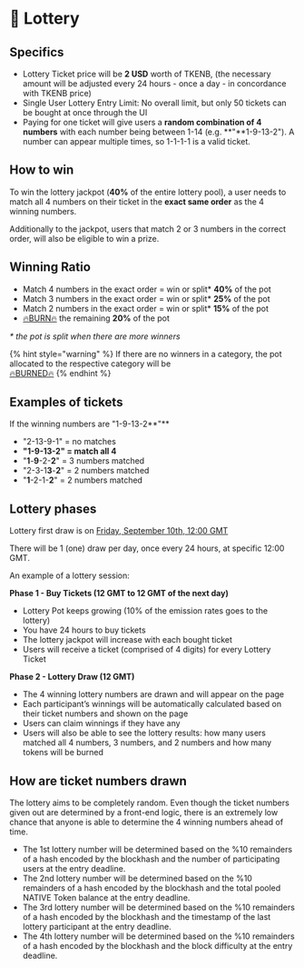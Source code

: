 # 🤑 Lottery

## **Specifics** <a id="specifics"></a>

* Lottery Ticket price will be **2 USD** worth of TKENB, \(the necessary amount will be adjusted every 24 hours - once a day - in concordance with TKENB price\)
* Single User Lottery Entry Limit: No overall limit, but only 50 tickets can be bought at once through the UI
* Paying for one ticket will give users a **random combination of 4 numbers** with each number being between 1-14 \(e.g. **"**1-9-13-2"\). A number can appear multiple times, so 1-1-1-1 is a valid ticket.

## **How to win** <a id="how-to-win"></a>

To win the lottery jackpot \(**40%** of the entire lottery pool\), a user needs to match all 4 numbers on their ticket in the **exact same order** as the 4 winning numbers.

Additionally to the jackpot, users that match 2 or 3 numbers in the correct order, will also be eligible to win a prize.

## **Winning Ratio** <a id="winning-ratio"></a>

* Match 4 numbers in the exact order = win or split\* **40%** of the pot
* Match 3 numbers in the exact order = win or split\* **25%** of the pot
* Match 2 numbers in the exact order = win or split\* **15%** of the pot
* [🔥BURN🔥](https://testnet.bscscan.com/token/0x8a5a76401ada8998603d982d8343752fec75972b?a=0x000000000000000000000000000000000000dEaD) the remaining **20%** of the pot

_\* the pot is split when there are more winners_

{% hint style="warning" %}
If there are no winners in a category, the pot allocated to the respective category will be [  
🔥BURNED🔥](https://testnet.bscscan.com/token/0x8a5a76401ada8998603d982d8343752fec75972b?a=0x000000000000000000000000000000000000dEaD)
{% endhint %}

## Examples of tickets

If the winning numbers are "1-9-13-2**"**

* "2-13-9-1" = no matches
* **"1-9-13-2" = match all 4**
* "**1**-**9**-2-**2**" = 3 numbers matched
* "2-3-1**3**-**2**" = 2 numbers matched
* "**1**-2-1-**2**" = 2 numbers matched

## **Lottery phases** <a id="lottery-phases"></a>

Lottery first draw is on [Friday, September 10th, 12:00 GMT](https://www.timeanddate.com/countdown/generic?iso=2021-09-10T12:00:00Z&font=sanserif&p0=1440&csz=1&msg=Lottery%20first%20draw)

There will be 1 \(one\) draw per day, once every 24 hours, at specific 12:00 GMT.

An example of a lottery session:

**Phase 1 - Buy Tickets \(12 GMT to 12 GMT of the next day\)**

* Lottery Pot keeps growing \(10% of the emission rates goes to the lottery\)
* You have 24 hours to buy tickets
* The lottery jackpot will increase with each bought ticket
* Users will receive a ticket \(comprised of 4 digits\) for every Lottery Ticket

**Phase 2 - Lottery Draw \(12 GMT\)**

* The 4 winning lottery numbers are drawn and will appear on the page
* Each participant’s winnings will be automatically calculated based on their ticket numbers and shown on the page
* Users can claim winnings if they have any
* Users will also be able to see the lottery results: how many users matched all 4 numbers, 3 numbers, and 2 numbers and how many tokens will be burned

## **How are ticket numbers drawn** <a id="how-are-ticket-numbers-drawn"></a>

The lottery aims to be completely random. Even though the ticket numbers given out are determined by a front-end logic, there is an extremely low chance that anyone is able to determine the 4 winning numbers ahead of time.

* The 1st lottery number will be determined based on the %10 remainders of a hash encoded by the blockhash and the number of participating users at the entry deadline.
* The 2nd lottery number will be determined based on the %10 remainders of a hash encoded by the blockhash and the total pooled NATIVE Token balance at the entry deadline.
* The 3rd lottery number will be determined based on the %10 remainders of a hash encoded by the blockhash and the timestamp of the last lottery participant at the entry deadline.
* The 4th lottery number will be determined based on the %10 remainders of a hash encoded by the blockhash and the block difficulty at the entry deadline.

